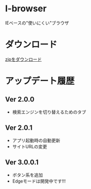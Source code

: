 # I-browser

IEベースの"使いにくい"ブラウザ

# ダウンロード
[zipをダウンロード](https://github.com/NOBU-dev/I-browser/releases/latest/download/I-browser.zip)

# アップデート履歴
## Ver 2.0.0
 + 検索エンジンを切り替えるためのタブ
## Ver 2.0.1
 + アプリ起動時の自動更新
 + サイトURLの変更
## Ver 3.0.0.1
 + ボタン系を追加
 + Edgeモードは開発中です!!!
